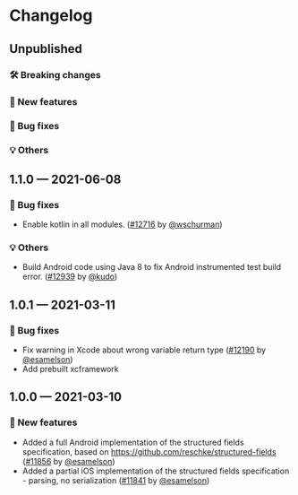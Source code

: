 # Changelog

## Unpublished

### 🛠 Breaking changes

### 🎉 New features

### 🐛 Bug fixes

### 💡 Others

## 1.1.0 — 2021-06-08

### 🐛 Bug fixes

- Enable kotlin in all modules. ([#12716](https://github.com/expo/expo/pull/12716) by [@wschurman](https://github.com/wschurman))

### 💡 Others

- Build Android code using Java 8 to fix Android instrumented test build error. ([#12939](https://github.com/expo/expo/pull/12939) by [@kudo](https://github.com/kudo))

## 1.0.1 — 2021-03-11

### 🐛 Bug fixes

- Fix warning in Xcode about wrong variable return type ([#12190](https://github.com/expo/expo/pull/12190) by [@esamelson](https://github.com/esamelson))
- Add prebuilt xcframework

## 1.0.0 — 2021-03-10

### 🎉 New features

- Added a full Android implementation of the structured fields specification, based on https://github.com/reschke/structured-fields ([#11856](https://github.com/expo/expo/pull/11856) by [@esamelson](https://github.com/esamelson))
- Added a partial iOS implementation of the structured fields specification - parsing, no serialization ([#11841](https://github.com/expo/expo/pull/11841) by [@esamelson](https://github.com/esamelson))
